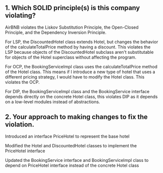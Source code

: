 ## 1.  Which SOLID principle(s) is this company violating?

AirBNB violates the Liskov Substitution Principle, the Open-Closed Principle, and the Dependency Inversion Principle.

For LSP, the DiscountedHotel class extends Hotel, but changes the behavior of the calculateTotalPrice method by having a discount. This violates the LSP because objects of the DiscountedHotel subclass aren't substitutable for objects of the Hotel superclass without affecting the program.

For OCP, the BookingServiceImpl class uses the calculateTotalPrice method of the Hotel class. This means if I introduce a new type of hotel that uses a different pricing strategy, I would have to modify the Hotel class. This violates the OCP.

For DIP, the BookingServiceImpl class and the BookingService interface depends directly on the concrete Hotel class, this violates DIP as it depends on a low-level modules instead of abstractions.

## 2.  Your approach to making changes to fix the violation.

Introduced an interface PriceHotel to represent the base hotel

Modified the Hotel and DiscountedHotel classes to implement the PriceHotel interface

Updated the BookingService interface and BookingServiceImpl class to depend on PriceHotel interface instead of the concrete Hotel class

